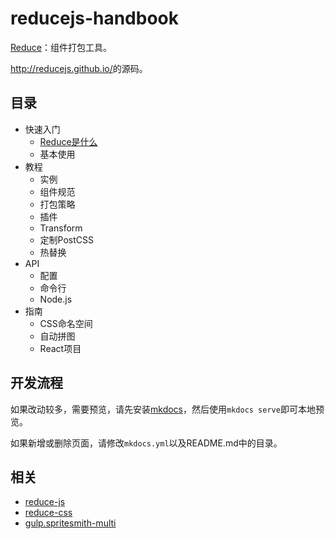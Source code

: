 # reducejs-handbook
[Reduce][reduce-web-component]：组件打包工具。

<http://reducejs.github.io/>的源码。

## 目录
- 快速入门
  - [Reduce是什么](quick-start/what-is-reduce.md)
  - 基本使用
- 教程
  - 实例
  - 组件规范
  - 打包策略
  - 插件
  - Transform
  - 定制PostCSS
  - 热替换
- API
  - 配置
  - 命令行
  - Node.js
- 指南
  - CSS命名空间
  - 自动拼图
  - React项目

## 开发流程
如果改动较多，需要预览，请先安装[mkdocs]，然后使用`mkdocs serve`即可本地预览。

如果新增或删除页面，请修改`mkdocs.yml`以及README.md中的目录。

## 相关
- [reduce-js]
- [reduce-css]
- [gulp.spritesmith-multi]

[gulp.spritesmith-multi]: https://github.com/reducejs/gulp.spritesmith-multi
[reduce-css]: https://github.com/reducejs/reduce-css
[reduce-js]: https://github.com/reducejs/reduce-js
[reduce-web-component]: https://github.com/reducejs/reduce-web-component
[mkdocs]: http://www.mkdocs.org/
